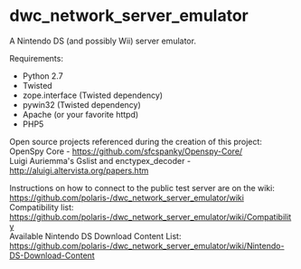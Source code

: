 dwc_network_server_emulator   
=====================  
  
A Nintendo DS (and possibly Wii) server emulator.  

  
Requirements:  
- Python 2.7  
- Twisted  
- zope.interface (Twisted dependency)  
- pywin32 (Twisted dependency)  
- Apache (or your favorite httpd)  
- PHP5  
  
  
Open source projects referenced during the creation of this project:  
OpenSpy Core - https://github.com/sfcspanky/Openspy-Core/  
Luigi Auriemma's Gslist and enctypex_decoder - http://aluigi.altervista.org/papers.htm  
  
  
Instructions on how to connect to the public test server are on the wiki: https://github.com/polaris-/dwc_network_server_emulator/wiki  
Compatibility list: https://github.com/polaris-/dwc_network_server_emulator/wiki/Compatibility  
Available Nintendo DS Download Content List: https://github.com/polaris-/dwc_network_server_emulator/wiki/Nintendo-DS-Download-Content  
